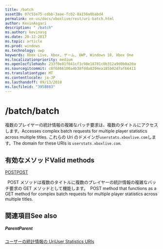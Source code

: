 ```yaml
---
title: /batch
assetID: 07c51e75-cdbb-3aae-fc02-8a156a0babd4
permalink: en-us/docs/xboxlive/rest/uri-batch.html
author: KevinAsgari
description: " /batch"
ms.author: kevinasg
ms.date: 20-12-2017
ms.topic: article
ms.prod: windows
ms.technology: uwp
keywords: Xbox Live, Xbox, ゲーム, UWP, Windows 10, Xbox One
ms.localizationpriority: medium
ms.openlocfilehash: 233f0e81f041cf1c98e18781c0b312a9d0b0a20a
ms.sourcegitcommit: c8f6866100a4b38fdda8394ea185b02d7af66411
ms.translationtype: MT
ms.contentlocale: ja-JP
ms.lasthandoff: 09/13/2018
ms.locfileid: "3958883"
---
```

# <a name="batch"></a><span data-ttu-id="f3bdd-104">/batch</span><span class="sxs-lookup"><span data-stu-id="f3bdd-104">/batch</span></span>
<span data-ttu-id="f3bdd-105">複数のプレイヤーの統計情報の複雑なバッチ要求は、複数のタイトルにアクセスします。</span><span class="sxs-lookup"><span data-stu-id="f3bdd-105">Accesses complex batch requests for multiple player statistics across multiple titles.</span></span> <span data-ttu-id="f3bdd-106">これらの Uri のドメインが`userstats.xboxlive.com`します。</span><span class="sxs-lookup"><span data-stu-id="f3bdd-106">The domain for these URIs is `userstats.xboxlive.com`.</span></span>
  
<a id="ID4EV"></a>

 
## <a name="valid-methods"></a><span data-ttu-id="f3bdd-107">有効なメソッド</span><span class="sxs-lookup"><span data-stu-id="f3bdd-107">Valid methods</span></span>

[<span data-ttu-id="f3bdd-108">POST</span><span class="sxs-lookup"><span data-stu-id="f3bdd-108">POST</span></span>](uri-batchpost.md)

<span data-ttu-id="f3bdd-109">&nbsp;&nbsp;POST メソッドは複数のタイトルに複数のプレイヤーの統計情報の複雑なバッチ要求の GET メソッドとして機能します。</span><span class="sxs-lookup"><span data-stu-id="f3bdd-109">&nbsp;&nbsp;POST method that functions as a GET method for complex batch requests for multiple player statistics across multiple titles.</span></span>
 
<a id="ID4E6"></a>

 
## <a name="see-also"></a><span data-ttu-id="f3bdd-110">関連項目</span><span class="sxs-lookup"><span data-stu-id="f3bdd-110">See also</span></span>
 
<a id="ID4EBB"></a>

 
##### <a name="parent"></a><span data-ttu-id="f3bdd-111">Parent</span><span class="sxs-lookup"><span data-stu-id="f3bdd-111">Parent</span></span> 

[<span data-ttu-id="f3bdd-112">ユーザーの統計情報の Uri</span><span class="sxs-lookup"><span data-stu-id="f3bdd-112">User Statistics URIs</span></span>](atoc-reference-userstats.md)

   